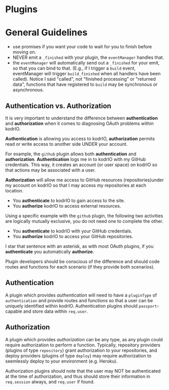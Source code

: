 Plugins
=======

# General Guidelines

* use promises if you want your code to wait for you to finish before moving on.
* NEVER emit a `_finished` with your plugin, the `eventManager` handles that.
* the `eventManager` will automatically send out a `_finished` for your emit,
so that you can bind to that. (E.g., if I trigger a `build` event, eventManager
will trigger `build_finished` when all handlers have been called).  Notice I
said "called", not "finished processing" or "returned data", functions that have
registered to `build` may be synchronous or asynchronous.


Authentication vs. Authorization
--------------------------------

It is very important to understand the difference between **authentication**
and **authorization** when it comes to diagnosing OAuth problems within kodrIO.

**Authentication** is allowing you access to kodrIO, **authorization** permits
read or write access to another side UNDER your account.

For example, the `github` plugin allows both **authentication** and
**authorization**.  **Authentication** logs me in to kodrIO with my GitHub
credentials. This way, it creates an account (or user space) on kodrIO so that
actions may be associated with a user.

**Authorization** will allow me access to GitHub resources (repositories)under
my account on kodrIO so that I may access my repositories at each location.

* You **authenticate** to kodrIO to gain access to the site.
* You **authorize** kodrIO to access external resources.

Using a specific example with the `github` plugin, the following two activities
are logically mutually exclusive, you do not need one to complete the other.

* You **authenticate** to kodrIO with your GitHub credentials.
* You **authorize** kodrIO to access your GitHub repositories.

I star that sentence with an asterisk, as with most OAuth plugins, if you
**authenticate** you automatically **authorize**.

Plugin developers should be conscious of the difference and should code routes
and functions for each scenario (if they provide both scenarios).

## Authentication

A plugin which provides *authentication* will need to have a `pluginType` of
`authentication` and provide routes and functions so that a user can be
uniquely identified within kodrIO.  Authentication plugins should `passport`-
capable and store data within `req.user`.

## Authorization

A plugin which provides *authorization* can be any type, as any plugin could
require authorization to perform a function.  Typically, repository providers
(plugins of type `repository`) grant authorization to your repositories, and
deploy providers (plugins of type `deploy`) may require authorization to
seemlessly deploy to your environment (e.g. Heroku).

Authorization plugins should note that the user may NOT be authenticated at the
time of authorization, and thus should store their information in `req.session`
always, and `req.user` if found.